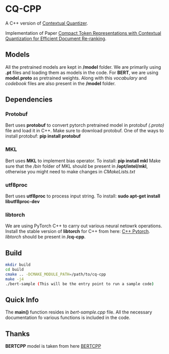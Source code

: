 # CQ-CPP
A C++ version of [Contextual Quantizer](https://github.com/yingrui-yang/ContextualQuantizer).

Implementation of Paper [Compact Token Representations with Contextual Quantization for Efficient Document Re-ranking](https://arxiv.org/pdf/2203.15328v1.pdf).


## Models
All the pretrained models are kept in **/model** folder. We are primarily using **.pt** files and loading them as models in the code. For **BERT**, we are using **model.proto** as pretrained weights. Along with this *vocabulary* and *codebook* files are also present in the **/model** folder.

## Dependencies

### Protobuf
Bert uses **protobuf** to convert pytorch pretrained model in protobuf *(.proto)* file and load it in C++.
Make sure to download protobuf. 
One of the ways to install protobuf: **pip install protobuf**

### MKL
Bert uses **MKL** to implement bias operator.
To install: **pip install mkl**
Make sure that the */bin* folder of MKL should be present in **/opt/intel/mkl**, otherwise you might need to make changes in *CMakeLists.txt*


### utf8proc
Bert uses **utf8proc** to process input string.
To install: **sudo apt-get install libutf8proc-dev**

### libtorch
We are using PyTorch C++ to carry out various neural netowrk operations. 
Install the stable version of **libtorch** for C++ from here: [C++ Pytorch](https://download.pytorch.org/libtorch/cpu/libtorch-cxx11-abi-shared-with-deps-1.13.1%2Bcpu.zip). *libtorch* should be present in **/cq-cpp**.


## Build
```bash
mkdir build 
cd build
cmake .. -DCMAKE_MODULE_PATH=/path/to/cq-cpp
make -j4
./bert-sample (This will be the entry point to run a sample code)
```
## Quick Info
The **main()** function resides in *bert-sample.cpp* file. All the necessary documentation fo various functions is included in the code.

## Thanks
**BERTCPP** model is taken from here [BERTCPP](https://github.com/LeeJuly30/BERTCpp) 

